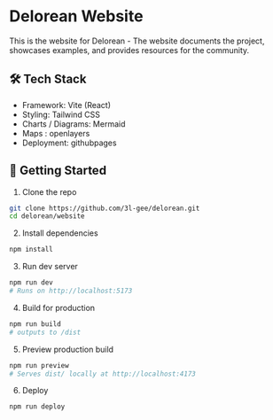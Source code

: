 # Delorean Website

This is the website for Delorean - The website documents the project, showcases examples, and provides resources for the community.

## 🛠 Tech Stack

 - Framework: Vite (React)
 - Styling: Tailwind CSS
 - Charts / Diagrams: Mermaid
 - Maps : openlayers
 - Deployment: githubpages

## 🚀 Getting Started

1. Clone the repo
```bash
git clone https://github.com/3l-gee/delorean.git
cd delorean/website
```

2. Install dependencies
```bash
npm install
```

3. Run dev server
```bash
npm run dev
# Runs on http://localhost:5173
```

4. Build for production 
```bash
npm run build
# outputs to /dist
```
5. Preview  production build 
```bash
npm run preview
# Serves dist/ locally at http://localhost:4173
```

6. Deploy
```bash
npm run deploy
```
